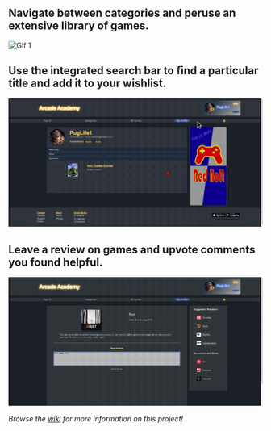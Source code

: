 ## Navigate between categories and peruse an extensive library of games.
![Gif 1](https://github.com/MasterGrant137/Arcade_Academy/blob/main/public/images/readme_gif_1.gif?raw=true)

## Use the integrated search bar to find a particular title and add it to your wishlist.
![Gif 2](https://github.com/MasterGrant137/Arcade_Academy/blob/main/public/images/readme_gif_2.gif?raw=true)

## Leave a review on games and upvote comments you found helpful.
![Gif 3](https://github.com/MasterGrant137/Arcade_Academy/blob/main/public/images/readme_gif_3.gif?raw=true)

*Browse the [wiki](https://github.com/MasterGrant137/Arcade_Academy/wiki) for more information on this project!*
